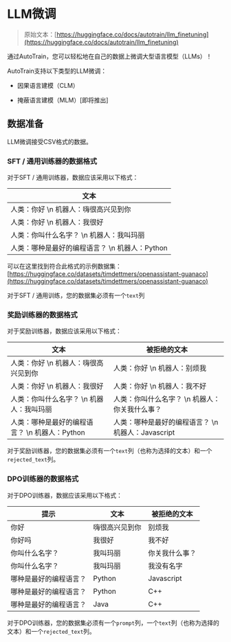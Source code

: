 # LLM微调

> 原始文本：[https://huggingface.co/docs/autotrain/llm_finetuning](https://huggingface.co/docs/autotrain/llm_finetuning)

通过AutoTrain，您可以轻松地在自己的数据上微调大型语言模型（LLMs）！

AutoTrain支持以下类型的LLM微调：

+   因果语言建模（CLM）

+   掩蔽语言建模（MLM）[即将推出]

## 数据准备

LLM微调接受CSV格式的数据。

### SFT / 通用训练器的数据格式

对于SFT / 通用训练器，数据应该采用以下格式：

| 文本 |
| --- |
| 人类：你好 \n 机器人：嗨很高兴见到你 |
| 人类：你好 \n 机器人：我很好 |
| 人类：你叫什么名字？ \n 机器人：我叫玛丽 |
| 人类：哪种是最好的编程语言？ \n 机器人：Python |

可以在这里找到符合此格式的示例数据集：[https://huggingface.co/datasets/timdettmers/openassistant-guanaco](https://huggingface.co/datasets/timdettmers/openassistant-guanaco)

对于SFT / 通用训练，您的数据集必须有一个`text`列

### 奖励训练器的数据格式

对于奖励训练器，数据应该采用以下格式：

| 文本 | 被拒绝的文本 |
| --- | --- |
| 人类：你好 \n 机器人：嗨很高兴见到你 | 人类：你好 \n 机器人：别烦我 |
| 人类：你好 \n 机器人：我很好 | 人类：你好 \n 机器人：我不好 |
| 人类：你叫什么名字？ \n 机器人：我叫玛丽 | 人类：你叫什么名字？ \n 机器人：你关我什么事？ |
| 人类：哪种是最好的编程语言？ \n 机器人：Python | 人类：哪种是最好的编程语言？ \n 机器人：Javascript |

对于奖励训练器，您的数据集必须有一个`text`列（也称为选择的文本）和一个`rejected_text`列。

### DPO训练器的数据格式

对于DPO训练器，数据应该采用以下格式：

| 提示 | 文本 | 被拒绝的文本 |
| --- | --- | --- |
| 你好 | 嗨很高兴见到你 | 别烦我 |
| 你好吗 | 我很好 | 我不好 |
| 你叫什么名字？ | 我叫玛丽 | 你关我什么事？ |
| 你叫什么名字？ | 我叫玛丽 | 我没有名字 |
| 哪种是最好的编程语言？ | Python | Javascript |
| 哪种是最好的编程语言？ | Python | C++ |
| 哪种是最好的编程语言？ | Java | C++ |

对于DPO训练器，您的数据集必须有一个`prompt`列，一个`text`列（也称为选择的文本）和一个`rejected_text`列。
